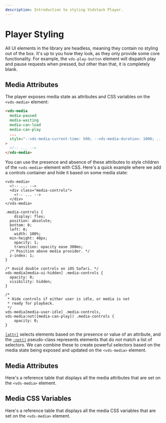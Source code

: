```yaml
---
description: Introduction to styling Vidstack Player.
---
```


# Player Styling

All UI elements in the library are headless, meaning they contain no styling out of the box. It's
up to you how they look, as they only provide some core functionality. For example,
the `vds-play-button` element will dispatch play and pause requests when pressed, but other than
that, it is completely blank.

## Media Attributes

The player exposes media state as attributes and CSS variables on the `<vds-media>` element:

```html
<vds-media
  media-paused
  media-waiting
  media-can-load
  media-can-play
  ...
  style="--vds-media-current-time: 500; --vds-media-duration: 1000; ..."
>
  <!-- ... -->
</vds-media>
```

You can use the presence and absence of these attributes to style children of the
`<vds-media>` element with CSS. Here's a quick example where we add a controls container and
hide it based on some media state:

```html:title=player.html:copy-highlight{3-5}
<vds-media>
  <!-- ... -->
  <div class="media-controls">
    <!-- ... -->
  </div>
</vds-media>
```

```css:title=player.css:copy
.media-controls {
	display: flex;
  position: absolute;
  bottom: 0;
  left: 0;
	width: 100%;
  min-height: 48px;
	opacity: 1;
	transition: opacity ease 300ms;
  /* Position above media provider. */
  z-index: 1;
}

/* Avoid double controls on iOS Safari. */
vds-media[media-ui-hidden] .media-controls {
  opacity: 0;
  visibility: hidden;
}

/*
 * Hide controls if either user is idle, or media is not
 * ready for playback.
 */
vds-media[media-user-idle] .media-controls,
vds-media:not([media-can-play]) .media-controls {
	opacity: 0;
}
```

[`[attr]`](https://developer.mozilla.org/en-US/docs/Web/CSS/Attribute_selectors) selects
elements based on the presence or value of an attribute, and the [`:not()`](https://developer.mozilla.org/en-US/docs/Web/CSS/:not)
pseudo-class represents elements that do _not_ match a list of selectors. We can combine these to
create powerful selectors based on the media state being exposed and updated on the
`<vds-media>` element.

## Media Attributes

Here's a reference table that displays all the media attributes that are set on the `<vds-media>`
element.

<script>
import MediaAttrsTable from '$components/reference/MediaAttrsTable.md';
</script>

<MediaAttrsTable  />

## Media CSS Variables

Here's a reference table that displays all the media CSS variables that are set on the `<vds-media>`
element.

<script>
import MediaVarsTable from '$components/reference/MediaVarsTable.md';
</script>

<MediaVarsTable />
